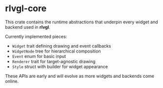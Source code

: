 <!--
core/README.md - Overview of rlvgl core abstractions.
-->
# rlvgl-core

This crate contains the runtime abstractions that underpin every widget and
backend used in **rlvgl**.

Currently implemented pieces:

- `Widget` trait defining drawing and event callbacks
- `WidgetNode` tree for hierarchical composition
- `Event` enum for basic input
- `Renderer` trait for target-agnostic drawing
- `Style` struct with builder for widget appearance

These APIs are early and will evolve as more widgets and backends come online.
